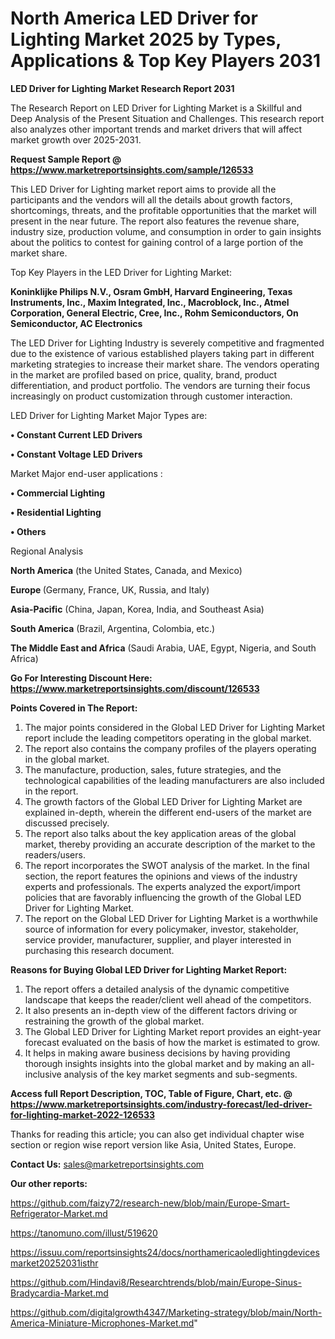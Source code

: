 # North America LED Driver for Lighting Market 2025 by Types, Applications & Top Key Players 2031

<strong>LED Driver for Lighting Market Research Report 2031</strong>

The Research Report on LED Driver for Lighting Market is a Skillful and Deep Analysis of the Present Situation and Challenges. This research report also analyzes other important trends and market drivers that will affect market growth over 2025-2031.

<strong>Request Sample Report @ <a href=https://www.marketreportsinsights.com/sample/126533>https://www.marketreportsinsights.com/sample/126533</a></strong>

This LED Driver for Lighting market report aims to provide all the participants and the vendors will all the details about growth factors, shortcomings, threats, and the profitable opportunities that the market will present in the near future. The report also features the revenue share, industry size, production volume, and consumption in order to gain insights about the politics to contest for gaining control of a large portion of the market share.

Top Key Players in the LED Driver for Lighting Market:

<strong>Koninklijke Philips N.V., Osram GmbH, Harvard Engineering, Texas Instruments, Inc., Maxim Integrated, Inc., Macroblock, Inc., Atmel Corporation, General Electric, Cree, Inc., Rohm Semiconductors, On Semiconductor, AC Electronics</strong>

The LED Driver for Lighting Industry is severely competitive and fragmented due to the existence of various established players taking part in different marketing strategies to increase their market share. The vendors operating in the market are profiled based on price, quality, brand, product differentiation, and product portfolio. The vendors are turning their focus increasingly on product customization through customer interaction.

LED Driver for Lighting Market Major Types are:

<strong>• Constant Current LED Drivers

• Constant Voltage LED Drivers</strong>

Market Major end-user applications :

<strong>• Commercial Lighting

• Residential Lighting

• Others</strong>

Regional Analysis

</u><strong><b>North America</b></strong> (the United States, Canada, and Mexico)

<strong><b>Europe </b></strong>(Germany, France, UK, Russia, and Italy)

<strong><b>Asia-Pacific</b></strong> (China, Japan, Korea, India, and Southeast Asia)

<strong><b>South America</b></strong> (Brazil, Argentina, Colombia, etc.)

<strong><b>The Middle East and Africa</b></strong> (Saudi Arabia, UAE, Egypt, Nigeria, and South Africa)

<strong>Go For Interesting Discount Here: <a href=https://www.marketreportsinsights.com/discount/126533>https://www.marketreportsinsights.com/discount/126533</a></strong>

<strong>Points Covered in The Report:</strong>
<ol>
  <li>The major points considered in the Global LED Driver for Lighting Market report include the leading competitors operating in the global market.</li>
  <li>The report also contains the company profiles of the players operating in the global market.</li>
  <li>The manufacture, production, sales, future strategies, and the technological capabilities of the leading manufacturers are also included in the report.</li>
  <li>The growth factors of the Global LED Driver for Lighting Market are explained in-depth, wherein the different end-users of the market are discussed precisely.</li>
  <li>The report also talks about the key application areas of the global market, thereby providing an accurate description of the market to the readers/users.</li>
  <li>The report incorporates the SWOT analysis of the market. In the final section, the report features the opinions and views of the industry experts and professionals. The experts analyzed the export/import policies that are favorably influencing the growth of the Global LED Driver for Lighting Market.</li>
  <li>The report on the Global LED Driver for Lighting Market is a worthwhile source of information for every policymaker, investor, stakeholder, service provider, manufacturer, supplier, and player interested in purchasing this research document.</li>
</ol>
<strong>Reasons for Buying Global LED Driver for Lighting Market Report:</strong>

<ol>
  <li>The report offers a detailed analysis of the dynamic competitive landscape that keeps the reader/client well ahead of the competitors.</li>
  <li>It also presents an in-depth view of the different factors driving or restraining the growth of the global market.</li>
  <li>The Global LED Driver for Lighting Market report provides an eight-year forecast evaluated on the basis of how the market is estimated to grow.</li>
  <li>It helps in making aware business decisions by having providing thorough insights insights into the global market and by making an all-inclusive analysis of the key market segments and sub-segments.</li>
</ol>
<strong>Access full Report Description, TOC, Table of Figure, Chart, etc. @ <a href=https://www.marketreportsinsights.com/industry-forecast/led-driver-for-lighting-market-2022-126533>https://www.marketreportsinsights.com/industry-forecast/led-driver-for-lighting-market-2022-126533</a></strong>


Thanks for reading this article; you can also get individual chapter wise section or region wise report version like Asia, United States, Europe.

<strong>Contact Us:</strong>
sales@marketreportsinsights.com

<strong>Our other reports:</strong>

<a href=https://github.com/faizy72/research-new/blob/main/Europe-Smart-Refrigerator-Market.md>https://github.com/faizy72/research-new/blob/main/Europe-Smart-Refrigerator-Market.md</a>

<a href=https://tanomuno.com/illust/519620>https://tanomuno.com/illust/519620</a>

<a href=https://issuu.com/reportsinsights24/docs/northamericaoledlightingdevicesmarket20252031isthr>https://issuu.com/reportsinsights24/docs/northamericaoledlightingdevicesmarket20252031isthr</a>

<a href=https://github.com/Hindavi8/Researchtrends/blob/main/Europe-Sinus-Bradycardia-Market.md>https://github.com/Hindavi8/Researchtrends/blob/main/Europe-Sinus-Bradycardia-Market.md</a>

<a href=https://github.com/digitalgrowth4347/Marketing-strategy/blob/main/North-America-Miniature-Microphones-Market.md>https://github.com/digitalgrowth4347/Marketing-strategy/blob/main/North-America-Miniature-Microphones-Market.md</a>"
